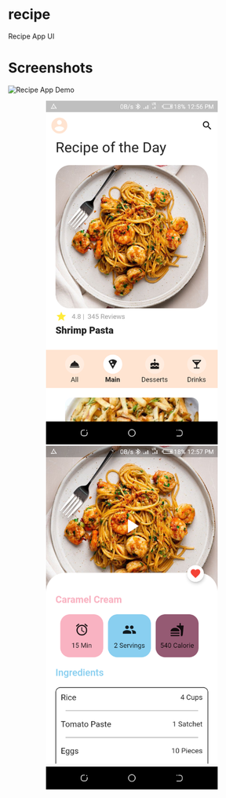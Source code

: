 # recipe

Recipe App UI

# Screenshots
![Recipe App Demo](/Screenshots/recipe.gif)

<div align="center">
    <img src="/Screenshots/1.png" width="350px"</img> <nbsp>
    <img src="/Screenshots/2.png" width="350px"</img> 
</div>

